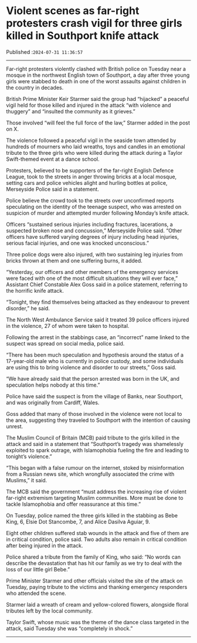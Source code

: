 # Violent scenes as far-right protesters crash vigil for three girls killed in Southport knife attack

Published :`2024-07-31 11:36:57`

---

Far-right protesters violently clashed with British police on Tuesday near a mosque in the northwest English town of Southport, a day after three young girls were stabbed to death in one of the worst assaults against children in the country in decades.

British Prime Minister Keir Starmer said the group had “hijacked” a peaceful vigil held for those killed and injured in the attack “with violence and thuggery” and “insulted the community as it grieves.”

Those involved “will feel the full force of the law,” Starmer added in the post on X.

The violence followed a peaceful vigil in the seaside town attended by hundreds of mourners who laid wreaths, toys and candles in an emotional tribute to the three girls who were killed during the attack during a Taylor Swift-themed event at a dance school.

Protesters, believed to be supporters of the far-right English Defence League, took to the streets in anger throwing bricks at a local mosque, setting cars and police vehicles alight and hurling bottles at police, Merseyside Police said in a statement.

Police believe the crowd took to the streets over unconfirmed reports speculating on the identity of the teenage suspect, who was arrested on suspicion of murder and attempted murder following Monday’s knife attack.

Officers “sustained serious injuries including fractures, lacerations, a suspected broken nose and concussion,” Merseyside Police said. “Other officers have suffered varying degrees of injury including head injuries, serious facial injuries, and one was knocked unconscious.”

Three police dogs were also injured, with two sustaining leg injuries from bricks thrown at them and one suffering burns, it added.

“Yesterday, our officers and other members of the emergency services were faced with one of the most difficult situations they will ever face,” Assistant Chief Constable Alex Goss said in a police statement, referring to the horrific knife attack.

“Tonight, they find themselves being attacked as they endeavour to prevent disorder,” he said.

The North West Ambulance Service said it treated 39 police officers injured in the violence, 27 of whom were taken to hospital.

Following the arrest in the stabbings case, an “incorrect” name linked to the suspect was spread on social media, police said.

“There has been much speculation and hypothesis around the status of a 17-year-old male who is currently in police custody, and some individuals are using this to bring violence and disorder to our streets,” Goss said.

“We have already said that the person arrested was born in the UK, and speculation helps nobody at this time.”

Police have said the suspect is from the village of Banks, near Southport, and was originally from Cardiff, Wales.

Goss added that many of those involved in the violence were not local to the area, suggesting they traveled to Southport with the intention of causing unrest.

The Muslim Council of Britain (MCB) paid tribute to the girls killed in the attack and said in a statement that “Southport’s tragedy was shamelessly exploited to spark outrage, with Islamophobia fueling the fire and leading to tonight’s violence.”

“This began with a false rumour on the internet, stoked by misinformation from a Russian news site, which wrongfully associated the crime with Muslims,” it said.

The MCB said the government “must address the increasing rise of violent far-right extremism targeting Muslim communities. More must be done to tackle Islamophobia and offer reassurance at this time.”

On Tuesday, police named the three girls killed in the stabbing as Bebe King, 6, Elsie Dot Stancombe, 7, and Alice Dasilva Aguiar, 9.

Eight other children suffered stab wounds in the attack and five of them are in critical condition, police said. Two adults also remain in critical condition after being injured in the attack.

Police shared a tribute from the family of King, who said: “No words can describe the devastation that has hit our family as we try to deal with the loss of our little girl Bebe.”

Prime Minister Starmer and other officials visited the site of the attack on Tuesday, paying tribute to the victims and thanking emergency responders who attended the scene.

Starmer laid a wreath of cream and yellow-colored flowers, alongside floral tributes left by the local community.

Taylor Swift, whose music was the theme of the dance class targeted in the attack, said Tuesday she was “completely in shock.”

---

